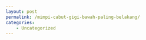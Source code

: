 ```yaml
---
layout: post
permalink: /mimpi-cabut-gigi-bawah-paling-belakang/
categories:
    - Uncategorized
---
```


